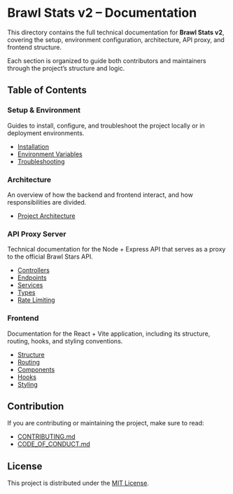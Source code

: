 # Brawl Stats v2 – Documentation

This directory contains the full technical documentation for **Brawl Stats v2**, covering the setup, environment configuration, architecture, API proxy, and frontend structure.

Each section is organized to guide both contributors and maintainers through the project’s structure and logic.

## Table of Contents

### Setup & Environment

Guides to install, configure, and troubleshoot the project locally or in deployment environments.

- [Installation](./setup/installation.md)
- [Environment Variables](./setup/environment.md)
- [Troubleshooting](./setup/troubleshooting.md)

### Architecture

An overview of how the backend and frontend interact, and how responsibilities are divided.

- [Project Architecture](./architecture.md)

### API Proxy Server

Technical documentation for the Node + Express API that serves as a proxy to the official Brawl Stars API.

- [Controllers](./api/controllers.md)
- [Endpoints](./api/endpoints.md)
- [Services](./api/services.md)
- [Types](./api/types.md)
- [Rate Limiting](./api/rate-limiting.md)

### Frontend

Documentation for the React + Vite application, including its structure, routing, hooks, and styling conventions.

- [Structure](./frontend/structure.md)
- [Routing](./frontend/routing.md)
- [Components](./frontend/components.md)
- [Hooks](./frontend/hooks.md)
- [Styling](./frontend/styling.md)

## Contribution

If you are contributing or maintaining the project, make sure to read:

- [CONTRIBUTING.md](../CONTRIBUTING.md)
- [CODE_OF_CONDUCT.md](../CODE_OF_CONDUCT.md)

## License

This project is distributed under the [MIT License](../LICENSE).
